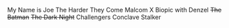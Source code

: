 My Name is Joe 
The Harder They Come
Malcom X Biopic with Denzel
~~The Batman~~
~~The Dark Night~~
Challengers
Conclave
Stalker

